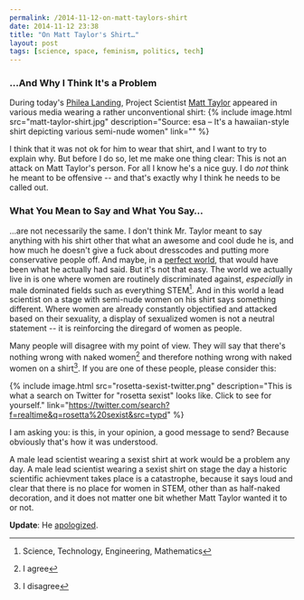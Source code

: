 ```yaml
---
permalink: /2014-11-12-on-matt-taylors-shirt
date: 2014-11-12 23:38
title: "On Matt Taylor's Shirt…"
layout: post
tags: [science, space, feminism, politics, tech]
---
```

### …And Why I Think It's a Problem

During today's [Philea Landing][], Project Scientist [Matt Taylor][] appeared in various media wearing a rather unconventional shirt:
{% include image.html src="matt-taylor-shirt.jpg" description="Source: esa – It's a hawaiian-style shirt depicting various semi-nude women" link="" %}

I think that it was not ok for him to wear that shirt, and I want to try to explain why. But before I do so, let me make one thing clear: This is not an attack on Matt Taylor's person. For all I know he's a nice guy. I do *not* think he meant to be offensive -- and that's exactly why I think he needs to be called out.

### What You Mean to Say and What You Say…

…are not necessarily the same. I don't think Mr. Taylor meant to say anything with his shirt other that what an awesome and cool dude he is, and how much he doesn't give a fuck about dresscodes and putting more conservative people off. And maybe, in a [perfect world][], that would have been what he actually had said. But it's not that easy. The world we actually live in is one where women are routinely discriminated against, *especially* in male dominated fields such as everything STEM[^STEM]. And in this world a lead scientist on a stage with semi-nude women on his shirt says something different. Where women are already constantly objectified and attacked based on their sexuality, a display of sexualized women is not a neutral statement -- it is reinforcing the diregard of women as people.

Many people will disagree with my point of view. They will say that there's nothing wrong with naked women[^agree] and therefore nothing wrong with naked women on a shirt[^disagree]. If you are one of these people, please consider this:

{% include image.html src="rosetta-sexist-twitter.png" description="This is what a search on Twitter for &quot;rosetta sexist&quot; looks like. Click to see for yourself." link="https://twitter.com/search?f=realtime&q=rosetta%20sexist&src=typd" %}

I am asking you: is this, in your opinion, a good message to send? Because obviously that's how it was understood.

A male lead scientist wearing a sexist shirt at work would be a problem any day. A male lead scientist wearing a sexist shirt on stage the day a historic scientific achievment takes place is a catastrophe, because it says loud and clear that there is no place for women in STEM, other than as half-naked decoration, and it does not matter one bit whether Matt Taylor wanted it to or not.



**Update**: He [apologized][].


[Philea Landing]: http://acid.pink/2014-11-12-churyumovgerasimenko-were-coming/
[Matt Taylor]: http://www.independent.co.uk/news/science/dr-matt-taylor-the-tattooed-rosetta-project-scientist-who-took-twitter-by-storm-9856820.html
[perfect world]: http://en.wikipedia.org/wiki/Spherical_cow
[^STEM]: Science, Technology, Engineering, Mathematics
[^agree]: I agree
[^disagree]: I disagree

[apologized]: http://acid.pink/2014-11-14-matt-taylor-apologizes/

